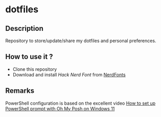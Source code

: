 # dotfiles

## Description

Repository to store/update/share my dotfiles and personal preferences.

## How to use it ?

* Clone this repository
* Download and install *Hack Nerd Font* from [NerdFonts](https://www.nerdfonts.com)


## Remarks
PowerShell configuration is based on the excellent video [How to set up PowerShell prompt with Oh My Posh on Windows 11](https://youtu.be/5-aK2_WwrmM)